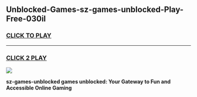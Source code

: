 
## Unblocked-Games-sz-games-unblocked-Play-Free-030il
<h3>
<a href="https://premium76.site?title=sz-games-unblocked&ref=10A">CLICK TO PLAY</a></h3>
<hr>

<h3>
<a href="https://premium76.site?title=sz-games-unblocked&ref=10A">CLICK 2 PLAY</a>
  
</h3>

<a href="https://premium76.site?title=sz-games-unblocked&ref=10A"><img src="https://clearcache.store/games.png"></a>


**sz-games-unblocked games unblocked: Your Gateway to Fun and Accessible Online Gaming**
